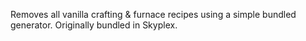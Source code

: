 Removes all vanilla crafting & furnace recipes using a simple bundled generator. Originally bundled in Skyplex.